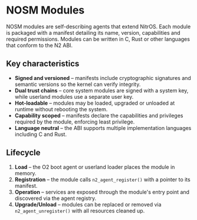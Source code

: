 # NOSM Modules

NOSM modules are self-describing agents that extend NitrOS. Each module is
packaged with a manifest detailing its name, version, capabilities and
required permissions. Modules can be written in C, Rust or other languages that
conform to the N2 ABI.

## Key characteristics

- **Signed and versioned** – manifests include cryptographic signatures and
  semantic versions so the kernel can verify integrity.
- **Dual trust chains** – core system modules are signed with a system key,
  while userland modules use a separate user key.
- **Hot-loadable** – modules may be loaded, upgraded or unloaded at runtime
  without rebooting the system.
- **Capability scoped** – manifests declare the capabilities and privileges
  required by the module, enforcing least privilege.
- **Language neutral** – the ABI supports multiple implementation languages
  including C and Rust.

## Lifecycle

1. **Load** – the O2 boot agent or userland loader places the module in memory.
2. **Registration** – the module calls `n2_agent_register()` with a pointer to
   its manifest.
3. **Operation** – services are exposed through the module's entry point and
   discovered via the agent registry.
4. **Upgrade/Unload** – modules can be replaced or removed via
   `n2_agent_unregister()` with all resources cleaned up.
